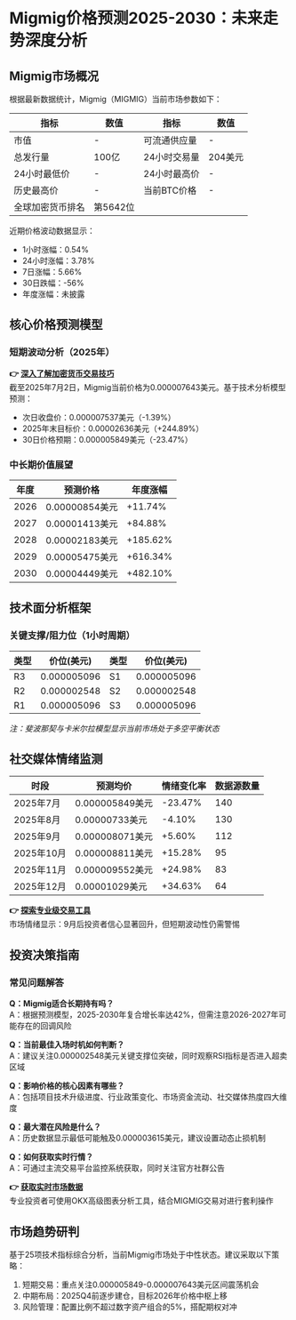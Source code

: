 # Migmig价格预测2025-2030：未来走势深度分析

## Migmig市场概况

根据最新数据统计，Migmig（MIGMIG）当前市场参数如下：

| 指标                | 数值                 | 指标                | 数值           |
|---------------------|----------------------|---------------------|----------------|
| 市值                | -                    | 可流通供应量        | -              |
| 总发行量            | 100亿                | 24小时交易量        | 204美元        |
| 24小时最低价        | -                    | 24小时最高价        | -              |
| 历史最高价          | -                    | 当前BTC价格         | -              |
| 全球加密货币排名    | 第5642位             |                     |                |

近期价格波动数据显示：
- 1小时涨幅：0.54%
- 24小时涨幅：3.78%
- 7日涨幅：5.66%
- 30日跌幅：-56%
- 年度涨幅：未披露

## 核心价格预测模型

### 短期波动分析（2025年）

**👉 [深入了解加密货币交易技巧](https://bit.ly/okx_welcome)**  
截至2025年7月2日，Migmig当前价格为0.000007643美元。基于技术分析模型预测：
- 次日收盘价：0.000007537美元（-1.39%）
- 2025年末目标价：0.00002636美元（+244.89%）
- 30日价格预期：0.000005849美元（-23.47%）

### 中长期价值展望

| 年度   | 预测价格       | 年度涨幅   |
|--------|----------------|------------|
| 2026   | 0.00000854美元  | +11.74%    |
| 2027   | 0.00001413美元  | +84.88%    |
| 2028   | 0.00002183美元  | +185.62%   |
| 2029   | 0.00005475美元  | +616.34%   |
| 2030   | 0.00004449美元  | +482.10%   |

## 技术面分析框架

### 关键支撑/阻力位（1小时周期）

| 类型   | 价位(美元)     | 类型   | 价位(美元)     |
|--------|----------------|--------|----------------|
| R3     | 0.000005096    | S1     | 0.000005096    |
| R2     | 0.000002548    | S2     | 0.000002548    |
| R1     | 0.000005096    | S3     | 0.000005096    |

*注：斐波那契与卡米尔拉模型显示当前市场处于多空平衡状态*

## 社交媒体情绪监测

| 时段          | 预测均价       | 情绪变化率 | 数据源数量 |
|---------------|----------------|------------|------------|
| 2025年7月     | 0.000005849美元 | -23.47%    | 140        |
| 2025年8月     | 0.00000733美元  | -4.10%     | 130        |
| 2025年9月     | 0.000008071美元 | +5.60%     | 112        |
| 2025年10月    | 0.000008811美元 | +15.28%    | 95         |
| 2025年11月    | 0.000009552美元 | +24.98%    | 83         |
| 2025年12月    | 0.00001029美元  | +34.63%    | 64         |

**👉 [探索专业级交易工具](https://bit.ly/okx_welcome)**  
市场情绪显示：9月后投资者信心显著回升，但短期波动性仍需警惕

## 投资决策指南

### 常见问题解答

**Q：Migmig适合长期持有吗？**  
A：根据预测模型，2025-2030年复合增长率达42%，但需注意2026-2027年可能存在的回调风险

**Q：当前最佳入场时机如何判断？**  
A：建议关注0.000002548美元关键支撑位突破，同时观察RSI指标是否进入超卖区域

**Q：影响价格的核心因素有哪些？**  
A：包括项目技术升级进度、行业政策变化、市场资金流动、社交媒体热度四大维度

**Q：最大潜在风险是什么？**  
A：历史数据显示最低可能触及0.000003615美元，建议设置动态止损机制

**Q：如何获取实时行情？**  
A：可通过主流交易平台监控系统获取，同时关注官方社群公告

**👉 [获取实时市场数据](https://bit.ly/okx_welcome)**  
专业投资者可使用OKX高级图表分析工具，结合MIGMIG交易对进行套利操作

## 市场趋势研判

基于25项技术指标综合分析，当前Migmig市场处于中性状态。建议采取以下策略：
1. 短期交易：重点关注0.000005849-0.000007643美元区间震荡机会
2. 中期布局：2025Q4前逐步建仓，目标2026年价格中枢上移
3. 风险管理：配置比例不超过数字资产组合的5%，搭配期权对冲
